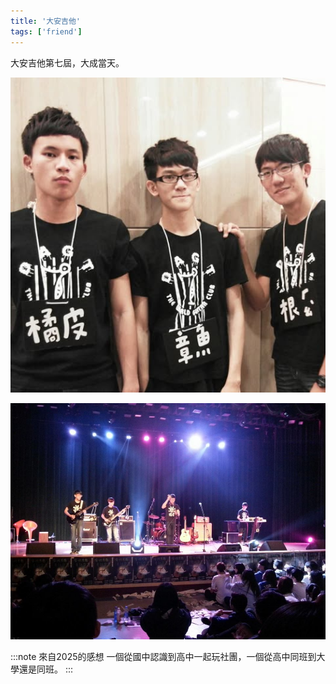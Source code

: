 ```yaml
---
title: '大安吉他'
tags: ['friend']
---
```


大安吉他第七屆，大成當天。

![img](./img_ig/201507/001.jpg)

![img](./img_ig/201507/002.jpg)

:::note 來自2025的感想
一個從國中認識到高中一起玩社團，一個從高中同班到大學還是同班。
:::